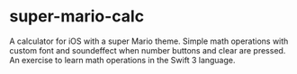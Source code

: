 # super-mario-calc
A calculator for iOS with a super Mario theme. 
Simple math operations with custom font and soundeffect when number buttons and clear are pressed. 
An exercise to learn math operations in the Swift 3 language. 
